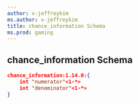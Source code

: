 ```yaml
---
author: v-jeffreykim
ms.author: v-jeffreykim
title: chance_information Schema
ms.prod: gaming
---
```


## chance_information Schema

```json
chance_information:1.14.0:{
    int "numerator"<1-*>
    int "denominator"<1-*>
}
```